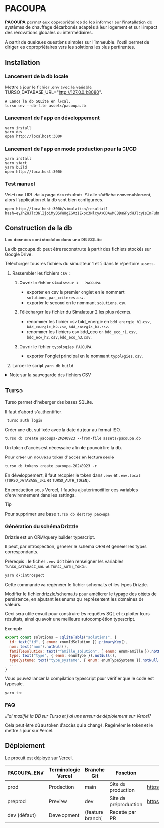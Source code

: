 # PACOUPA

**PACOUPA** permet aux copropriétaires de les informer sur l'installation de systèmes de chauffage décarbonés adaptés à leur logement et sur l'impact des rénovations globales ou intermédiaires.

A partir de quelques questions simples sur l’immeuble, l'outil permet de diriger les copropriétaires vers les solutions les plus pertinentes.

## Installation

### Lancement de la db locale

Mettre à jour le fichier .env avec la variable TURSO_DATABASE_URL="http://127.0.0.1:8080".

```shell
# Lance la db SQLite en local.
turso dev --db-file assets/pacoupa.db 
```

### Lancement de l'app en développement

```shell
yarn install
yarn dev
open http://localhost:3000
```

### Lancement de l'app en mode production pour la CI/CD

```shell
yarn install        
yarn start
yarn build
open http://localhost:3000
```

### Test manuel

Voici une URL de la page des résultats. 
Si elle s'affiche convenablement, alors l'application et la db sont bien configurées.

```shell
open http://localhost:3000/simulation/resultat?hash=eyJhZHJlc3NlIjoiMyBSdWUgZGVzIExpc3NlcyAyODAwMCBDaGFydHJlcyIsImFubmVlIjoxOTcwLCJyZW5vdmF0aW9uIjpbXSwibmJMb2dlbWVudHMiOjMwLCJwb3NzZWRlRXNwYWNlc0V4dGVyaWV1cnNDb21tdW5zIjoiTm9uIiwicG9zc2VkZUVzcGFjZXNFeHRlcmlldXJzUGVyc29ubmVscyI6Ik91aSIsImVzcGFjZXNFeHRlcmlldXJzUGVyc29ubmVscyI6WyJiYWxjb24iXSwidHlwZUNIIjoiaW5kaXZpZHVlbCIsImVuZXJnaWVDSCI6ImdheiIsImVtZXR0ZXVyIjoicmFkaWF0ZXVycyIsInR5cGVFQ1MiOiJpbmRpdmlkdWVsIiwiZW5lcmdpZUVDUyI6ImdheiJ9&travauxNiveauIsolation=Global
```

## Construction de la db

Les données sont stockées dans une DB SQLite.

La db pacoupa.db peut être reconstruite à partir des fichiers stockés sur Google Drive.

Télécharger tous les fichiers du simulateur 1 et 2 dans le répertoire `assets`.

1. Rassembler les fichiers csv : 
    1. Ouvrir le fichier `Simulateur 1 - PACOUPA`.
        - exporter en csv le premier onglet en le nommant `solutions_par_criteres.csv`.
        - exporter le second en le nommant `solutions.csv`.
        
    2. Télécharger les fichier du Simulateur 2 les plus récents. 
        - renommer les fichier csv bdd_energie en `bdd_energie_h1.csv`, `bdd_energie_h2.csv`, `bdd_energie_h3.csv`.
        - renommer les fichiers csv bdd_eco en `bdd_eco_h1.csv`, `bdd_eco_h2.csv`, `bdd_eco_h3.csv`.

    3. Ouvrir le fichier `typologies PACOUPA`.
        - exporter l'onglet principal en le nommant `typologies.csv`.

2. Lancer le script `yarn db:build`

<details>
    <summary>Note sur la sauvegarde des fichiers CSV</summary>

    À chaque fois qu'un fichier pacoupa.db est créé, et à minima, quand il est utilisé en production (cf. plus loin sur l'hébergement Turso), il est conseillé de stocker l'ensemble des fichiers csv dans le répertoire `PACOUPA/Backup csv/[YYYYMMDD]` afin de pouvoir à tout moment de retrouver les fichiers sources ou bien de reconstituer le fichier SQLite.
    
</details>

## Turso

Turso permet d'héberger des bases SQLite.

Il faut d'abord s'authentifier.

```shell
 turso auth login
```

Créer une db, suffixée avec la date du jour au format ISO.

```shell
turso db create pacoupa-20240923 --from-file assets/pacoupa.db
```

Un token d'accès est nécessaire afin de pouvoir lire la db.

Pour créer un nouveau token d'accès en lecture seule
```shell
turso db tokens create pacoupa-20240923 -r 
```

En développement, il faut recopier le token dans `.env` et `.env.local` (`TURSO_DATABASE_URL` et `TURSO_AUTH_TOKEN`).

En production sous Vercel, il faudra ajouter/modifier ces variables d'environnement dans les settings.

> [!Tip]  
> Pour supprimer une base `turso db destroy pacoupa`

### Génération du schéma Drizzle

Drizzle est un ORM/query builder typescript.

Il peut, par introspection, générer le schéma ORM et générer les types correspondants.

Prérequis : le fichier `.env` doit bien renseigner les variables `TURSO_DATABASE_URL` et `TURSO_AUTH_TOKEN`.


```shell
yarn dk:introspect
```

Cette commande va regénérer le fichier schema.ts et les types Drizzle.

Modifier le fichier drizzle/schema.ts pour améliorer le typage des objets de persistence, en ajoutant les enums qui représentent les domaines de valeurs. 

Ceci sera utile ensuit pour construire les requêtes SQL et exploiter leurs résultats, ainsi qu'avoir une meilleure autocomplétion typescript.

Exemple

```js
export const solutions = sqliteTable("solutions", {
  id: text("id", { enum: enumIdSolution }).primaryKey(),
  nom: text("nom").notNull(),
  familleSolution: text("famille_solution", { enum: enumFamille }).notNull(),
  type: text("type", { enum: enumType }).notNull(),
  typeSysteme: text("type_systeme", { enum: enumTypeSysteme }).notNull(),
  ...
}

```

Vous pouvez lancer la compilation typescript pour vérifier que le code est typesafe.

```shell
yarn tsc
```

### FAQ

*J'ai modifié la DB sur Turso et j'ai une erreur de déploiement sur Vercel?*

Cela peut être dû au token d'accès qui a changé. 
Regénérer le token et le mettre à jour sur Vercel.

## Déploiement

Le produit est déployé sur Vercel.

| PACOUPA_ENV | Terminologie Vercel | Branche Git | Fonction | URL |
| --- | --- | --- | --- | --- |
| prod | Production | main | Site de production | https://pacoupa.ademe.fr/ |
| preprod | Preview | dev | Site de préproduction | https://pacoupa.ademe.vercel.app/ |
| dev (défaut) | Development | (feature branch) | Recette par PR |  |
